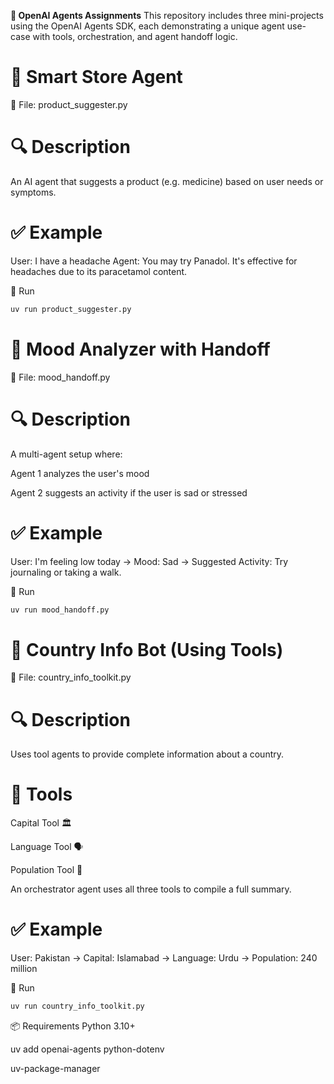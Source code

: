 **📝 OpenAI Agents Assignments**
This repository includes three mini-projects using the OpenAI Agents SDK, each demonstrating a unique agent use-case with tools, orchestration, and agent handoff logic.

# ⿡ Smart Store Agent
📄 File: product_suggester.py

# 🔍 Description
An AI agent that suggests a product (e.g. medicine) based on user needs or symptoms.

# ✅ Example
User: I have a headache
Agent: You may try Panadol. It's effective for headaches due to its paracetamol content.

🚀 Run
```bash
uv run product_suggester.py
```

# ⿢ Mood Analyzer with Handoff
📄 File: mood_handoff.py

# 🔍 Description
A multi-agent setup where:

Agent 1 analyzes the user's mood

Agent 2 suggests an activity if the user is sad or stressed

# ✅ Example
User: I'm feeling low today
→ Mood: Sad
→ Suggested Activity: Try journaling or taking a walk.

🚀 Run
```bash
uv run mood_handoff.py
```

# ⿣ Country Info Bot (Using Tools)
📄 File: country_info_toolkit.py

# 🔍 Description
Uses tool agents to provide complete information about a country.

# 🧰 Tools
Capital Tool 🏛

Language Tool 🗣

Population Tool 👥

An orchestrator agent uses all three tools to compile a full summary.

# ✅ Example
User: Pakistan
→ Capital: Islamabad
→ Language: Urdu
→ Population: 240 million

🚀 Run
```bash
uv run country_info_toolkit.py
```

📦 Requirements
Python 3.10+

uv add openai-agents python-dotenv

uv-package-manager
